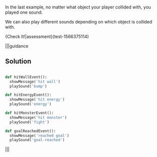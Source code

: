 In the last example, no matter what object your player collided with, you played one sound.

We can also play different sounds depending on which object is collided with.

{Check It!|assessment}(test-1566375114)

|||guidance

## Solution
```python

def hitWallEvent():
  showMessage('hit wall')
  playSound('bump')

def hitEnergyEvent():
  showMessage('hit energy')
  playSound('energy')

def hitMonsterEvent():
  showMessage('hit monster')
  playSound('fight')

def goalReachedEvent():
  showMessage('reached goal')
  playSound('goal-reached')

```
|||
